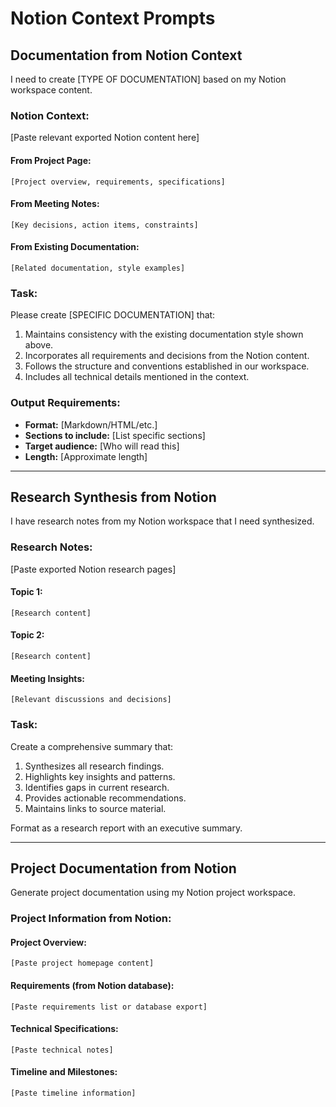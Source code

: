 # Notion Context Prompts

## Documentation from Notion Context

I need to create [TYPE OF DOCUMENTATION] based on my Notion workspace content.

### Notion Context:

[Paste relevant exported Notion content here]

#### From Project Page:

```
[Project overview, requirements, specifications]
```

#### From Meeting Notes:

```
[Key decisions, action items, constraints]
```

#### From Existing Documentation:

```
[Related documentation, style examples]
```

### Task:

Please create [SPECIFIC DOCUMENTATION] that:

1.  Maintains consistency with the existing documentation style shown above.
2.  Incorporates all requirements and decisions from the Notion content.
3.  Follows the structure and conventions established in our workspace.
4.  Includes all technical details mentioned in the context.

### Output Requirements:

-   **Format:** [Markdown/HTML/etc.]
-   **Sections to include:** [List specific sections]
-   **Target audience:** [Who will read this]
-   **Length:** [Approximate length]

---

## Research Synthesis from Notion

I have research notes from my Notion workspace that I need synthesized.

### Research Notes:

[Paste exported Notion research pages]

#### Topic 1:

```
[Research content]
```

#### Topic 2:

```
[Research content]
```

#### Meeting Insights:

```
[Relevant discussions and decisions]
```

### Task:

Create a comprehensive summary that:

1.  Synthesizes all research findings.
2.  Highlights key insights and patterns.
3.  Identifies gaps in current research.
4.  Provides actionable recommendations.
5.  Maintains links to source material.

Format as a research report with an executive summary.

---

## Project Documentation from Notion

Generate project documentation using my Notion project workspace.

### Project Information from Notion:

#### Project Overview:

```
[Paste project homepage content]
```

#### Requirements (from Notion database):

```
[Paste requirements list or database export]
```

#### Technical Specifications:

```
[Paste technical notes]
```

#### Timeline and Milestones:

```
[Paste timeline information]
```
